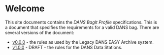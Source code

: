 Welcome
=======

This site documents contains the *DANS BagIt Profile* specifications. This is a document that specifies the requirements
for a valid DANS bag. There are several versions of the document:

* [v0.0.0](versions/0.0.0.md) - the rules as used by the Legacy DANS EASY Archive system.
* [v1.0.0](versions/1.0.0.md) - DRAFT - the rules for the DANS Data Stations.
